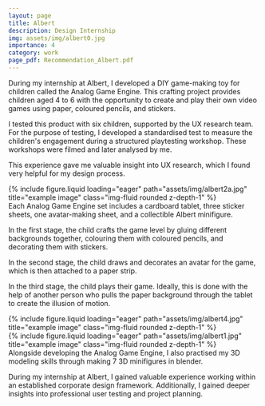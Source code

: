 ```yaml
---
layout: page
title: Albert
description: Design Internship
img: assets/img/albert0.jpg
importance: 4
category: work
page_pdf: Recommendation_Albert.pdf
---
```


During my internship at Albert, I developed a DIY game-making toy for children called the Analog Game Engine. This crafting project provides children aged 4 to 6 with the opportunity to create and play their own video games using paper, coloured pencils, and stickers.

I tested this product with six children, supported by the UX research team. For the purpose of testing, I developed a standardised test to measure the children's engagement during a structured playtesting workshop. These workshops were filmed and later analysed by me.

This experience gave me valuable insight into UX research, which I found very helpful for my design process.

<div class="row">
    <div class="col-sm mt-3 mt-md-0">
        {% include figure.liquid loading="eager" path="assets/img/albert2a.jpg" title="example image" class="img-fluid rounded z-depth-1" %}
    </div>
</div>
Each Analog Game Engine set includes a cardboard tablet, three sticker sheets, one avatar-making sheet, and a collectible Albert minifigure.

In the first stage, the child crafts the game level by gluing different backgrounds together, colouring them with coloured pencils, and decorating them with stickers.

In the second stage, the child draws and decorates an avatar for the game, which is then attached to a paper strip.

In the third stage, the child plays their game. Ideally, this is done with the help of another person who pulls the paper background through the tablet to create the illusion of motion.

<div class="row">
    <div class="col-sm mt-3 mt-md-0">
        {% include figure.liquid loading="eager" path="assets/img/albert4.jpg" title="example image" class="img-fluid rounded z-depth-1" %}
    </div>
</div>

<div class="row">
    <div class="col-sm mt-3 mt-md-0">
        {% include figure.liquid loading="eager" path="assets/img/albert1.jpg" title="example image" class="img-fluid rounded z-depth-1" %}
    </div>
</div>
Alongside developing the Analog Game Engine, I also practised my 3D modeling skills through making 7 3D minifigures in blender.

During my internship at Albert, I gained valuable experience working within an established corporate design framework. Additionally, I gained deeper insights into professional user testing and project planning.
